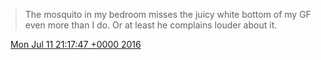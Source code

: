 > The mosquito in my bedroom misses the juicy white bottom of my GF even more than I do\. Or at least he complains louder about it\.

<img src="../../media/tweet.ico" width="12" /> [Mon Jul 11 21:17:47 +0000 2016](https://twitter.com/DromerDenker/status/752612878637789184)